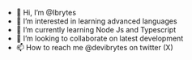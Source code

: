 - 👋 Hi, I’m @Ibrytes
- 👀 I’m interested in learning advanced languages
- 🌱 I’m currently learning Node Js and Typescript
- 💞️ I’m looking to collaborate on latest development
- 📫 How to reach me @devibrytes on twitter (X)

<!---
Ibrytes/Ibrytes is a ✨ special ✨ repository because its `README.md` (this file) appears on your GitHub profile.
You can click the Preview link to take a look at your changes.
--->

